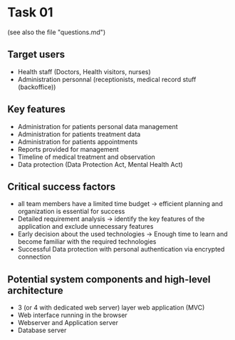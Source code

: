 Task 01
=======
(see also the file "questions.md")

Target users
------------
- Health staff (Doctors, Health visitors, nurses)
- Administration personnal (receptionists, medical record stuff (backoffice))

Key features
------------
- Administration for patients personal data management
- Administration for patients treatment data
- Administration for patients appointments
- Reports provided for management
- Timeline of medical treatment and observation
- Data protection (Data Protection Act, Mental Health Act) 

Critical success factors
------------------------
- all team members have a limited time budget -> efficient planning and
  organization is essential for success
- Detailed requirement analysis -> identify the key features of the
  application and exclude unnecessary features
- Early decision about the used technologies -> Enough time to learn and
  become familiar with the required technologies
- Successful Data protection with personal authentication via encrypted
  connection

Potential system components and high-level architecture
-------------------------------------------------------
- 3 (or 4 with dedicated web server) layer web application (MVC)
- Web interface running in the browser
- Webserver and Application server
- Database server

